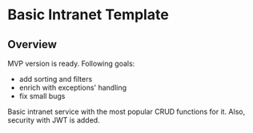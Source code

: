 # Basic Intranet Template

## Overview
MVP version is ready. Following goals: 
- add sorting and filters
- enrich with exceptions' handling
- fix small bugs

Basic intranet service with the most popular CRUD functions for it. Also, security with JWT is added.

